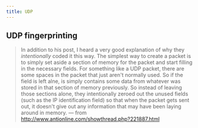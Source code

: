 ```yaml
---
title: UDP
---
```


## UDP fingerprinting
> In addition to his post, I heard a very good explanation of why they _intentionally_ coded it this way. The simplest way to create a packet is to simply set aside a section of memory for the packet and start filling in the necessary fields. For something like a UDP packet, there are some spaces in the packet that just aren't normally used. So if the field is left alne, is simply contains some data from whatever was stored in that section of memory previously. So instead of leaving those sections alone, they intentionally zeroed out the unused fields (such as the IP identification field) so that when the packet gets sent out, it doesn't give out any information that may have been laying around in memory.
> — from <http://www.antionline.com/showthread.php?221887.html>

